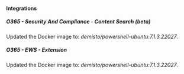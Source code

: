 
#### Integrations
##### O365 - Security And Compliance - Content Search (beta)
Updated the Docker image to: *demisto/powershell-ubuntu:7.1.3.22027*.
##### O365 - EWS - Extension
Updated the Docker image to: *demisto/powershell-ubuntu:7.1.3.22027*.

